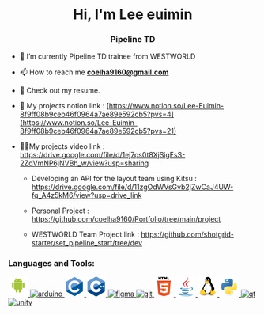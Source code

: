 <h1 align="center">Hi, I'm Lee euimin</h1>
<h3 align="center">Pipeline TD</h3>

- 🔭 I’m currently Pipeline TD trainee from WESTWORLD

- 📫 How to reach me **[coelha9160@gmail.com](mailto:coelha9160@gmail.com)**

- 📙 Check out my resume.

- 📖 My projects notion link : [https://www.notion.so/Lee-Euimin-8f9ff08b9ceb46f0964a7ae89e592cb5?pvs=4](https://www.notion.so/Lee-Euimin-8f9ff08b9ceb46f0964a7ae89e592cb5?pvs=21)

- 👨‍💻My projects video link : https://drive.google.com/file/d/1ej7ps0t8XjSigFsS-2ZdVmNP6jNVBh_w/view?usp=sharing

    - Developing an API for the layout team using Kitsu : https://drive.google.com/file/d/11zgOdWVsGvb2jZwCaJ4UW-fq_A4z5kM6/view?usp=drive_link

    - Personal Project : https://github.com/coelha9160/Portfolio/tree/main/project
    
    - WESTWORLD Team Project link : https://github.com/shotgrid-starter/set_pipeline_start/tree/dev


<p align="left">
</p>

<h3 align="left">Languages and Tools:</h3>
<p align="left"> <a href="https://developer.android.com" target="_blank" rel="noreferrer"> <img src="https://raw.githubusercontent.com/devicons/devicon/master/icons/android/android-original-wordmark.svg" alt="android" width="40" height="40"/> </a> <a href="https://www.arduino.cc/" target="_blank" rel="noreferrer"> <img src="https://cdn.worldvectorlogo.com/logos/arduino-1.svg" alt="arduino" width="40" height="40"/> </a> <a href="https://www.cprogramming.com/" target="_blank" rel="noreferrer"> <img src="https://raw.githubusercontent.com/devicons/devicon/master/icons/c/c-original.svg" alt="c" width="40" height="40"/> </a> <a href="https://www.w3schools.com/cpp/" target="_blank" rel="noreferrer"> <img src="https://raw.githubusercontent.com/devicons/devicon/master/icons/cplusplus/cplusplus-original.svg" alt="cplusplus" width="40" height="40"/> </a> <a href="https://www.figma.com/" target="_blank" rel="noreferrer"> <img src="https://www.vectorlogo.zone/logos/figma/figma-icon.svg" alt="figma" width="40" height="40"/> </a> <a href="https://git-scm.com/" target="_blank" rel="noreferrer"> <img src="https://www.vectorlogo.zone/logos/git-scm/git-scm-icon.svg" alt="git" width="40" height="40"/> </a> <a href="https://www.w3.org/html/" target="_blank" rel="noreferrer"> <img src="https://raw.githubusercontent.com/devicons/devicon/master/icons/html5/html5-original-wordmark.svg" alt="html5" width="40" height="40"/> </a> <a href="https://www.java.com" target="_blank" rel="noreferrer"> <img src="https://raw.githubusercontent.com/devicons/devicon/master/icons/java/java-original.svg" alt="java" width="40" height="40"/> </a> <a href="https://www.linux.org/" target="_blank" rel="noreferrer"> <img src="https://raw.githubusercontent.com/devicons/devicon/master/icons/linux/linux-original.svg" alt="linux" width="40" height="40"/> </a> <a href="https://www.python.org" target="_blank" rel="noreferrer"> <img src="https://raw.githubusercontent.com/devicons/devicon/master/icons/python/python-original.svg" alt="python" width="40" height="40"/> </a> <a href="https://www.qt.io/" target="_blank" rel="noreferrer"> <img src="https://upload.wikimedia.org/wikipedia/commons/0/0b/Qt_logo_2016.svg" alt="qt" width="40" height="40"/> </a> <a href="https://unity.com/" target="_blank" rel="noreferrer"> <img src="https://www.vectorlogo.zone/logos/unity3d/unity3d-icon.svg" alt="unity" width="40" height="40"/> </a> </p>

